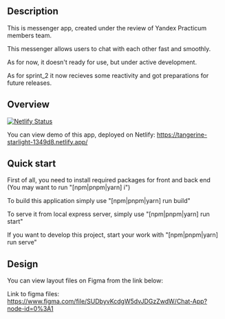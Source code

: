 ## Description

This is messenger app, created under the review of Yandex Practicum members team.

This messenger allows users to chat with each other fast and smoothly.

As for now, it doesn't ready for use, but under active development.

As for sprint_2 it now recieves some reactivity and got preparations for future releases.

## Overview

[![Netlify Status](https://api.netlify.com/api/v1/badges/fad0dcbe-e71d-40a0-93a1-a0ef369a2684/deploy-status)](https://app.netlify.com/sites/tangerine-starlight-1349d8/deploys)

You can view demo of this app, deployed on Netlify:
https://tangerine-starlight-1349d8.netlify.app/

## Quick start

First of all, you need to install required packages for front and back end
(You may want to run "[npm|pnpm|yarn] i")

To build this application simply use "[npm|pnpm|yarn] run build"

To serve it from local express server, simply use "[npm|pnpm|yarn] run start"

If you want to develop this project, start your work with "[npm|pnpm|yarn] run serve"

## Design

You can view layout files on Figma from the link below:

Link to figma files:
https://www.figma.com/file/SUDbyvKcdgW5dvJDGzZwdW/Chat-App?node-id=0%3A1
